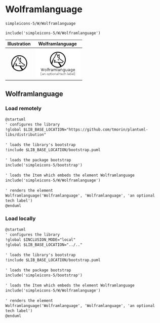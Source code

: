 # Wolframlanguage


```text
simpleicons-5/W/Wolframlanguage
```

```text
include('simpleicons-5/W/Wolframlanguage')
```



| Illustration | Wolframlanguage |
| :---: | :---: |
| ![illustration for Illustration](../../simpleicons-5/W/Wolframlanguage.png) | ![illustration for Wolframlanguage](../../simpleicons-5/W/Wolframlanguage.Local.png) |




## Wolframlanguage

### Load remotely
```plantuml
@startuml
' configures the library
!global $LIB_BASE_LOCATION="https://github.com/tmorin/plantuml-libs/distribution"

' loads the library's bootstrap
!include $LIB_BASE_LOCATION/bootstrap.puml

' loads the package bootstrap
include('simpleicons-5/bootstrap')

' loads the Item which embeds the element Wolframlanguage
include('simpleicons-5/W/Wolframlanguage')

' renders the element
Wolframlanguage('Wolframlanguage', 'Wolframlanguage', 'an optional tech label')
@enduml
```

### Load locally
```plantuml
@startuml
' configures the library
!global $INCLUSION_MODE="local"
!global $LIB_BASE_LOCATION="../.."

' loads the library's bootstrap
!include $LIB_BASE_LOCATION/bootstrap.puml

' loads the package bootstrap
include('simpleicons-5/bootstrap')

' loads the Item which embeds the element Wolframlanguage
include('simpleicons-5/W/Wolframlanguage')

' renders the element
Wolframlanguage('Wolframlanguage', 'Wolframlanguage', 'an optional tech label')
@enduml
```

